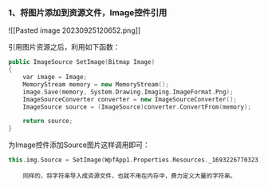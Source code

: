 ### 1、将图片添加到资源文件，Image控件引用

![[Pasted image 20230925120652.png]]

引用图片资源之后，利用如下函数：
```Cpp
public ImageSource SetImage(Bitmap Image)
{
    var image = Image;
    MemoryStream memory = new MemoryStream();
    image.Save(memory, System.Drawing.Imaging.ImageFormat.Png);
    ImageSourceConverter converter = new ImageSourceConverter();
    ImageSource source = (ImageSource)converter.ConvertFrom(memory);

    return source;
}
```

为Image控件添加Source图片这样调用即可：
```Cpp
this.img.Source = SetImage(WpfApp1.Properties.Resources._1693226770323);
```

		同样的，将字符串导入成资源文件，也就不用在内存中，费力定义大量的字符串。

